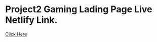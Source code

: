 # Project2 Gaming Lading Page Live Netlify Link.

[Click Here](https://project2-hosting-site.netlify.app/)
